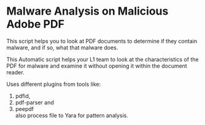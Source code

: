 # Malware Analysis on Malicious Adobe PDF
This script helps you to look at PDF documents to determine if they contain malware, and if so, what that malware does. 

This Automatic script helps your L1 team to look at the characteristics of the PDF for malware and examine it without opening it within the document reader. 

Uses different plugins from tools like:
1. pdfid, 
2. pdf-parser and 
3. peepdf <br/>
also process file to Yara for pattern analysis.



